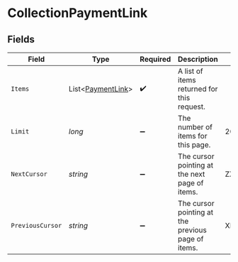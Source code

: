 # CollectionPaymentLink


## Fields

| Field                                                       | Type                                                        | Required                                                    | Description                                                 | Example                                                     |
| ----------------------------------------------------------- | ----------------------------------------------------------- | ----------------------------------------------------------- | ----------------------------------------------------------- | ----------------------------------------------------------- |
| `Items`                                                     | List<[PaymentLink](../../Models/Components/PaymentLink.md)> | :heavy_check_mark:                                          | A list of items returned for this request.                  |                                                             |
| `Limit`                                                     | *long*                                                      | :heavy_minus_sign:                                          | The number of items for this page.                          | 20                                                          |
| `NextCursor`                                                | *string*                                                    | :heavy_minus_sign:                                          | The cursor pointing at the next page of items.              | ZXhhbXBsZTE                                                 |
| `PreviousCursor`                                            | *string*                                                    | :heavy_minus_sign:                                          | The cursor pointing at the previous page of items.          | Xkjss7asS                                                   |